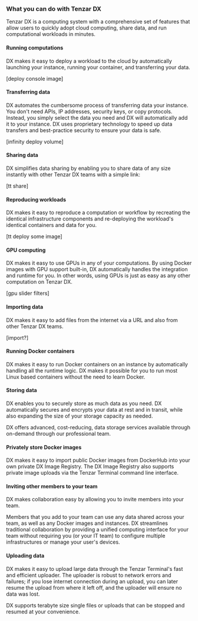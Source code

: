 
### What you can do with Tenzar DX

Tenzar DX is a computing system with a comprehensive set of features that allow users to quickly adopt cloud computing, share data, and run computational workloads in minutes.


#### Running computations

DX makes it easy to deploy a workload to the cloud by automatically launching your instance, running your container, and transferring your data.

[deploy console image]

#### Transferring data  

DX automates the cumbersome process of transferring data your instance. You don't need APIs, IP addresses, security keys, or copy protocols. Instead, you simply select the data you need and DX will automatically add it to your instance. DX uses proprietary technology to speed up data transfers and best-practice security to ensure your data is safe.

[infinity deploy volume]


#### Sharing data

DX simplifies data sharing by enabling you to share data of any size instantly with other Tenzar DX teams with a simple link:

[tt share]


#### Reproducing workloads

DX makes it easy to reproduce a computation or workflow by recreating the identical infrastructure components and re-deploying the workload's identical containers and data for you.

[tt deploy some image]


#### GPU computing

DX makes it easy to use GPUs in any of your computations. By using Docker images with GPU support built-in, DX automatically handles the integration and runtime for you. In other words, using GPUs is just as easy as any other computation on Tenzar DX.

[gpu slider filters]


#### Importing data

DX makes it easy to add files from the internet via a URL and also from other Tenzar DX teams.

[import?]

#### Running Docker containers

DX makes it easy to run Docker containers on an instance by automatically handling all the runtime logic. DX makes it possible for you to run most Linux based containers without the need to learn Docker.


#### Storing data

DX enables you to securely store as much data as you need. DX automatically secures and encrypts your data at rest and in transit, while also expanding the size of your storage capacity as needed.

DX offers advanced, cost-reducing, data storage services available through on-demand through our professional team.

#### Privately store Docker images

DX makes it easy to import public Docker images from DockerHub into your own private DX Image Registry. The DX Image Registry also supports private image uploads via the Tenzar Terminal command line interface.

#### Inviting other members to your team

DX makes collaboration easy by allowing you to invite members into your team.

Members that you add to your team can use any data shared across your team, as well as any Docker images and instances. DX streamlines traditional collaboration by providing a unified computing interface for your team without requiring you (or your IT team) to configure multiple infrastructures or manage your user's devices.

#### Uploading data

DX makes it easy to upload large data through the Tenzar Terminal's fast and efficient uploader. The uploader is robust to network errors and failures; if you lose internet connection during an upload, you can later resume the upload from where it left off, and the uploader will ensure no data was lost.

DX supports terabyte size single files or uploads that can be stopped and resumed at your convenience.
